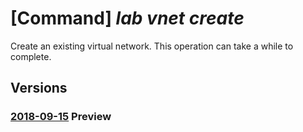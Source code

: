 # [Command] _lab vnet create_

Create an existing virtual network. This operation can take a while to complete.

## Versions

### [2018-09-15](/Resources/mgmt-plane/L3N1YnNjcmlwdGlvbnMve30vcmVzb3VyY2Vncm91cHMve30vcHJvdmlkZXJzL21pY3Jvc29mdC5kZXZ0ZXN0bGFiL2xhYnMve30vdmlydHVhbG5ldHdvcmtzL3t9/2018-09-15.xml) **Preview**

<!-- mgmt-plane /subscriptions/{}/resourcegroups/{}/providers/microsoft.devtestlab/labs/{}/virtualnetworks/{} 2018-09-15 -->
